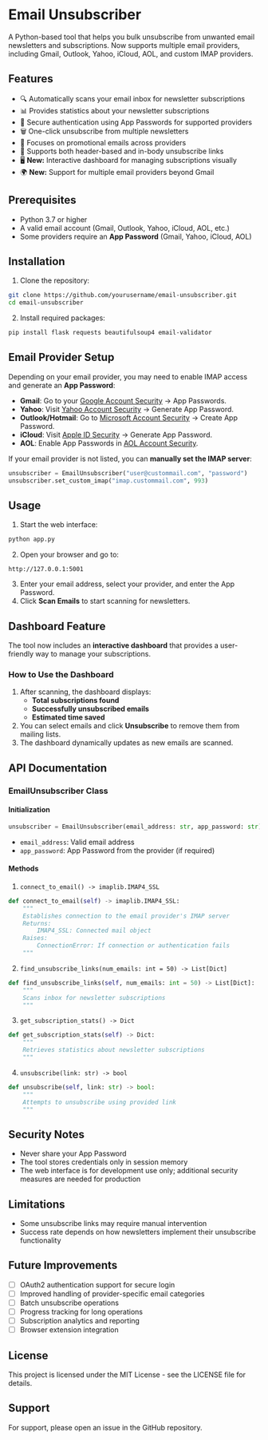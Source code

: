 # Email Unsubscriber

A Python-based tool that helps you bulk unsubscribe from unwanted email newsletters and subscriptions. Now supports multiple email providers, including Gmail, Outlook, Yahoo, iCloud, AOL, and custom IMAP providers.

## Features

- 🔍 Automatically scans your email inbox for newsletter subscriptions
- 📊 Provides statistics about your newsletter subscriptions
- 🔐 Secure authentication using App Passwords for supported providers
- 🗑️ One-click unsubscribe from multiple newsletters
- 📁 Focuses on promotional emails across providers
- 🔄 Supports both header-based and in-body unsubscribe links
- 🖥️ **New:** Interactive dashboard for managing subscriptions visually
- 🌍 **New:** Support for multiple email providers beyond Gmail

## Prerequisites

- Python 3.7 or higher
- A valid email account (Gmail, Outlook, Yahoo, iCloud, AOL, etc.)
- Some providers require an **App Password** (Gmail, Yahoo, iCloud, AOL)

## Installation

1. Clone the repository:

```bash
git clone https://github.com/yourusername/email-unsubscriber.git
cd email-unsubscriber
```

2. Install required packages:

```bash
pip install flask requests beautifulsoup4 email-validator
```

## Email Provider Setup

Depending on your email provider, you may need to enable IMAP access and generate an **App Password**:

- **Gmail**: Go to your [Google Account Security](https://myaccount.google.com/) → App Passwords.
- **Yahoo**: Visit [Yahoo Account Security](https://login.yahoo.com/account/security) → Generate App Password.
- **Outlook/Hotmail**: Go to [Microsoft Account Security](https://account.live.com/proofs/AppPassword) → Create App Password.
- **iCloud**: Visit [Apple ID Security](https://appleid.apple.com/) → Generate App Password.
- **AOL**: Enable App Passwords in [AOL Account Security](https://login.aol.com/account/security).

If your email provider is not listed, you can **manually set the IMAP server**:
```python
unsubscriber = EmailUnsubscriber("user@custommail.com", "password")
unsubscriber.set_custom_imap("imap.custommail.com", 993)
```

## Usage

1. Start the web interface:
```bash
python app.py
```

2. Open your browser and go to:
```
http://127.0.0.1:5001
```

3. Enter your email address, select your provider, and enter the App Password.
4. Click **Scan Emails** to start scanning for newsletters.

## **Dashboard Feature**

The tool now includes an **interactive dashboard** that provides a user-friendly way to manage your subscriptions.

### **How to Use the Dashboard**
1. After scanning, the dashboard displays:
   - **Total subscriptions found**
   - **Successfully unsubscribed emails**
   - **Estimated time saved**
2. You can select emails and click **Unsubscribe** to remove them from mailing lists.
3. The dashboard dynamically updates as new emails are scanned.

## API Documentation

### EmailUnsubscriber Class

#### Initialization
```python
unsubscriber = EmailUnsubscriber(email_address: str, app_password: str)
```
- `email_address`: Valid email address
- `app_password`: App Password from the provider (if required)

#### Methods

1. `connect_to_email() -> imaplib.IMAP4_SSL`
```python
def connect_to_email(self) -> imaplib.IMAP4_SSL:
    """
    Establishes connection to the email provider's IMAP server
    Returns:
        IMAP4_SSL: Connected mail object
    Raises:
        ConnectionError: If connection or authentication fails
    """
```

2. `find_unsubscribe_links(num_emails: int = 50) -> List[Dict]`
```python
def find_unsubscribe_links(self, num_emails: int = 50) -> List[Dict]:
    """
    Scans inbox for newsletter subscriptions
    """
```

3. `get_subscription_stats() -> Dict`
```python
def get_subscription_stats(self) -> Dict:
    """
    Retrieves statistics about newsletter subscriptions
    """
```

4. `unsubscribe(link: str) -> bool`
```python
def unsubscribe(self, link: str) -> bool:
    """
    Attempts to unsubscribe using provided link
    """
```

## Security Notes

- Never share your App Password
- The tool stores credentials only in session memory
- The web interface is for development use only; additional security measures are needed for production

## Limitations

- Some unsubscribe links may require manual intervention
- Success rate depends on how newsletters implement their unsubscribe functionality

## Future Improvements

- [ ] OAuth2 authentication support for secure login
- [ ] Improved handling of provider-specific email categories
- [ ] Batch unsubscribe operations
- [ ] Progress tracking for long operations
- [ ] Subscription analytics and reporting
- [ ] Browser extension integration

## License

This project is licensed under the MIT License - see the LICENSE file for details.

## Support

For support, please open an issue in the GitHub repository.

